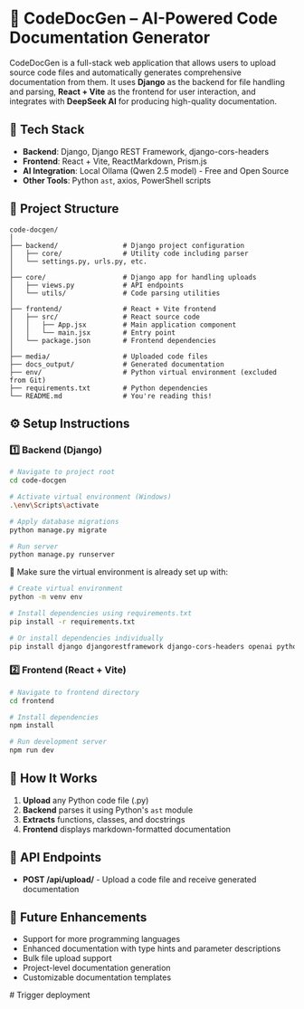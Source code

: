 # 🧠 CodeDocGen – AI-Powered Code Documentation Generator

CodeDocGen is a full-stack web application that allows users to upload source code files and automatically generates comprehensive documentation from them. It uses **Django** as the backend for file handling and parsing, **React + Vite** as the frontend for user interaction, and integrates with **DeepSeek AI** for producing high-quality documentation.

## 🔧 Tech Stack

- **Backend**: Django, Django REST Framework, django-cors-headers
- **Frontend**: React + Vite, ReactMarkdown, Prism.js
- **AI Integration**: Local Ollama (Qwen 2.5 model) - Free and Open Source
- **Other Tools**: Python `ast`, axios, PowerShell scripts

## 📁 Project Structure

```
code-docgen/
│
├── backend/                # Django project configuration
│   ├── core/               # Utility code including parser
│   └── settings.py, urls.py, etc.
│
├── core/                   # Django app for handling uploads
│   ├── views.py            # API endpoints
│   └── utils/              # Code parsing utilities
│
├── frontend/               # React + Vite frontend
│   ├── src/                # React source code
│   │   ├── App.jsx         # Main application component
│   │   └── main.jsx        # Entry point
│   └── package.json        # Frontend dependencies
│
├── media/                  # Uploaded code files
├── docs_output/            # Generated documentation
├── env/                    # Python virtual environment (excluded from Git)
├── requirements.txt        # Python dependencies
└── README.md               # You're reading this!
```

## ⚙️ Setup Instructions

### 1️⃣ Backend (Django)

```bash
# Navigate to project root
cd code-docgen

# Activate virtual environment (Windows)
.\env\Scripts\activate

# Apply database migrations
python manage.py migrate

# Run server
python manage.py runserver
```

📌 Make sure the virtual environment is already set up with:

```bash
# Create virtual environment
python -m venv env

# Install dependencies using requirements.txt
pip install -r requirements.txt

# Or install dependencies individually
pip install django djangorestframework django-cors-headers openai python-magic
```

### 2️⃣ Frontend (React + Vite)

```bash
# Navigate to frontend directory
cd frontend

# Install dependencies
npm install

# Run development server
npm run dev
```

## 🚀 How It Works

1. **Upload** any Python code file (.py)
2. **Backend** parses it using Python's `ast` module
3. **Extracts** functions, classes, and docstrings
4. **Frontend** displays markdown-formatted documentation

## 🔄 API Endpoints

- **POST /api/upload/** - Upload a code file and receive generated documentation

## 🔮 Future Enhancements

- Support for more programming languages
- Enhanced documentation with type hints and parameter descriptions
- Bulk file upload support
- Project-level documentation generation
- Customizable documentation templates

#   T r i g g e r   d e p l o y m e n t  
 